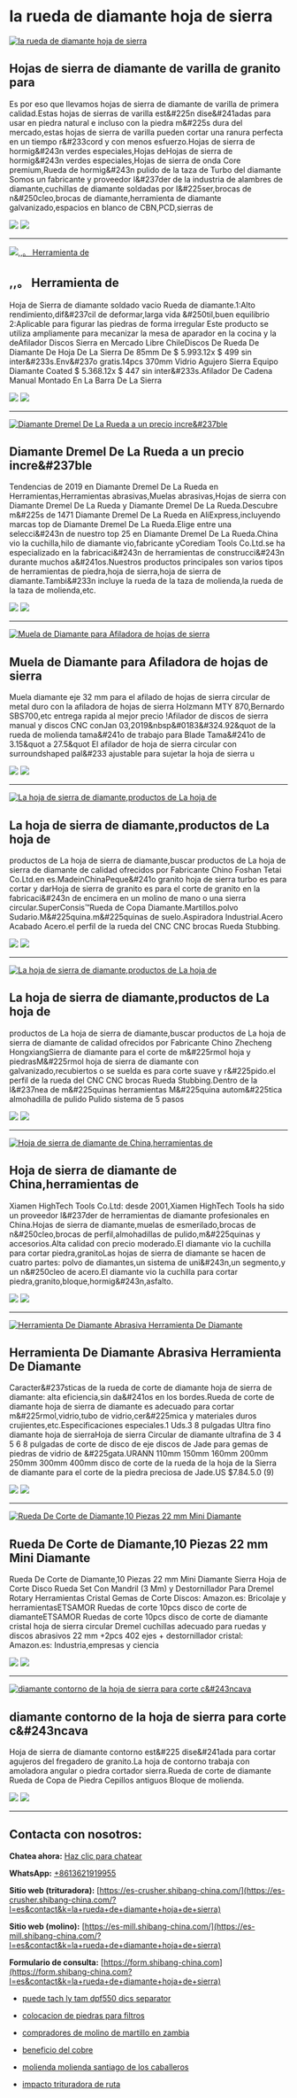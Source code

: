 # la rueda de diamante hoja de sierra

<a href="https://swt.shibang-china.com/?l=es&img&k=la+rueda+de+diamante+hoja+de+sierra" target="_blank">![la rueda de diamante hoja de sierra](http://static.shibang-china.com/all-800x300/689.jpg)</a>

## Hojas de sierra de diamante de varilla de granito para
Es por eso que llevamos hojas de sierra de diamante de varilla de primera calidad.Estas hojas de sierras de varilla est&#225n dise&#241adas para usar en piedra natural e incluso con la piedra m&#225s dura del mercado,estas hojas de sierra de varilla pueden cortar una ranura perfecta en un tiempo r&#233cord y con menos esfuerzo.Hojas de sierra de hormig&#243n verdes especiales,Hojas deHojas de sierra de hormig&#243n verdes especiales,Hojas de sierra de onda Core premium,Rueda de hormig&#243n pulido de la taza de Turbo del diamante Somos un fabricante y proveedor l&#237der de la industria de alambres de diamante,cuchillas de diamante soldadas por l&#225ser,brocas de n&#250cleo,brocas de diamante,herramienta de diamante galvanizado,espacios en blanco de CBN,PCD,sierras de


<a href="https://whatsapp.shibangsoft.com/WhatsApp.php" target="_blank" title="WhatsApp">![](http://static.shibang-china.com/icon/whatsapp.png)</a> <a href="https://swt.shibang-china.com/?l=es&icon&k=la+rueda+de+diamante+hoja+de+sierra" target="_blank">![](http://static.shibang-china.com/icon/chat-es.png)</a>

---

<a href="https://swt.shibang-china.com/?l=es&img&k=la+rueda+de+diamante+hoja+de+sierra" target="_blank">![,,。 Herramienta de](http://static.shibang-china.com/all-800x300/930.jpg)</a>

## ,,。 Herramienta de
Hoja de Sierra de diamante soldado vacio Rueda de diamante.1:Alto rendimiento,dif&#237cil de deformar,larga vida &#250til,buen equilibrio 2:Aplicable para figurar las piedras de forma irregular Este producto se utiliza ampliamente para mecanizar la mesa de aparador en la cocina y la deAfilador Discos Sierra en Mercado Libre ChileDiscos De Rueda De Diamante De Hoja De La Sierra De 85mm De $ 5.993.12x $ 499 sin inter&#233s.Env&#237o gratis.14pcs 370mm Vidrio Agujero Sierra Equipo Diamante Coated $ 5.368.12x $ 447 sin inter&#233s.Afilador De Cadena Manual Montado En La Barra De La Sierra


<a href="https://whatsapp.shibangsoft.com/WhatsApp.php" target="_blank" title="WhatsApp">![](http://static.shibang-china.com/icon/whatsapp.png)</a> <a href="https://swt.shibang-china.com/?l=es&icon&k=la+rueda+de+diamante+hoja+de+sierra" target="_blank">![](http://static.shibang-china.com/icon/chat-es.png)</a>

---

<a href="https://swt.shibang-china.com/?l=es&img&k=la+rueda+de+diamante+hoja+de+sierra" target="_blank">![Diamante Dremel De La Rueda a un precio incre&#237ble](http://static.shibang-china.com/all-800x300/641.jpg)</a>

## Diamante Dremel De La Rueda a un precio incre&#237ble
Tendencias de 2019 en Diamante Dremel De La Rueda en Herramientas,Herramientas abrasivas,Muelas abrasivas,Hojas de sierra con Diamante Dremel De La Rueda y Diamante Dremel De La Rueda.Descubre m&#225s de 1471 Diamante Dremel De La Rueda en AliExpress,incluyendo marcas top de Diamante Dremel De La Rueda.Elige entre una selecci&#243n de nuestro top 25 en Diamante Dremel De La Rueda.China vio la cuchilla,hilo de diamante vio,fabricante yCorediam Tools Co.Ltd.se ha especializado en la fabricaci&#243n de herramientas de construcci&#243n durante muchos a&#241os.Nuestros productos principales son varios tipos de herramientas de piedra,hoja de sierra,hoja de sierra de diamante.Tambi&#233n incluye la rueda de la taza de molienda,la rueda de la taza de molienda,etc.


<a href="https://whatsapp.shibangsoft.com/WhatsApp.php" target="_blank" title="WhatsApp">![](http://static.shibang-china.com/icon/whatsapp.png)</a> <a href="https://swt.shibang-china.com/?l=es&icon&k=la+rueda+de+diamante+hoja+de+sierra" target="_blank">![](http://static.shibang-china.com/icon/chat-es.png)</a>

---

<a href="https://swt.shibang-china.com/?l=es&img&k=la+rueda+de+diamante+hoja+de+sierra" target="_blank">![Muela de Diamante para Afiladora de hojas de sierra](http://static.shibang-china.com/all-800x300/516.jpg)</a>

## Muela de Diamante para Afiladora de hojas de sierra
Muela diamante eje 32 mm para el afilado de hojas de sierra circular de metal duro con la afiladora de hojas de sierra Holzmann MTY 870,Bernardo SBS700,etc entrega rapida al mejor precio !Afilador de discos de sierra manual y discos CNC conJan 03,2019&nbsp&#0183&#324.92&quot de la rueda de molienda tama&#241o de trabajo para Blade Tama&#241o de 3.15&quot a 27.5&quot El afilador de hoja de sierra circular con surroundshaped pal&#233 ajustable para sujetar la hoja de sierra u


<a href="https://whatsapp.shibangsoft.com/WhatsApp.php" target="_blank" title="WhatsApp">![](http://static.shibang-china.com/icon/whatsapp.png)</a> <a href="https://swt.shibang-china.com/?l=es&icon&k=la+rueda+de+diamante+hoja+de+sierra" target="_blank">![](http://static.shibang-china.com/icon/chat-es.png)</a>

---

<a href="https://swt.shibang-china.com/?l=es&img&k=la+rueda+de+diamante+hoja+de+sierra" target="_blank">![La hoja de sierra de diamante,productos de La hoja de](http://static.shibang-china.com/all-800x300/310.jpg)</a>

## La hoja de sierra de diamante,productos de La hoja de
productos de La hoja de sierra de diamante,buscar productos de La hoja de sierra de diamante de calidad ofrecidos por Fabricante Chino Foshan Tetai Co.Ltd.en es.MadeinChinaPeque&#241o granito hoja de sierra turbo es para cortar y darHoja de sierra de granito es para el corte de granito en la fabricaci&#243n de encimera en un molino de mano o una sierra circular.SuperConsis™Rueda de Copa Diamante.Martillos.polvo Sudario.M&#225quina.m&#225quinas de suelo.Aspiradora Industrial.Acero Acabado Acero.el perfil de la rueda del CNC CNC brocas Rueda Stubbing.


<a href="https://whatsapp.shibangsoft.com/WhatsApp.php" target="_blank" title="WhatsApp">![](http://static.shibang-china.com/icon/whatsapp.png)</a> <a href="https://swt.shibang-china.com/?l=es&icon&k=la+rueda+de+diamante+hoja+de+sierra" target="_blank">![](http://static.shibang-china.com/icon/chat-es.png)</a>

---

<a href="https://swt.shibang-china.com/?l=es&img&k=la+rueda+de+diamante+hoja+de+sierra" target="_blank">![La hoja de sierra de diamante,productos de La hoja de](http://static.shibang-china.com/all-800x300/156.jpg)</a>

## La hoja de sierra de diamante,productos de La hoja de
productos de La hoja de sierra de diamante,buscar productos de La hoja de sierra de diamante de calidad ofrecidos por Fabricante Chino Zhecheng HongxiangSierra de diamante para el corte de m&#225rmol hoja y piedrasM&#225rmol hoja de sierra de diamante con galvanizado,recubiertos o se suelda es para corte suave y r&#225pido.el perfil de la rueda del CNC CNC brocas Rueda Stubbing.Dentro de la l&#237nea de m&#225quinas herramientas M&#225quina autom&#225tica almohadilla de pulido Pulido sistema de 5 pasos


<a href="https://whatsapp.shibangsoft.com/WhatsApp.php" target="_blank" title="WhatsApp">![](http://static.shibang-china.com/icon/whatsapp.png)</a> <a href="https://swt.shibang-china.com/?l=es&icon&k=la+rueda+de+diamante+hoja+de+sierra" target="_blank">![](http://static.shibang-china.com/icon/chat-es.png)</a>

---

<a href="https://swt.shibang-china.com/?l=es&img&k=la+rueda+de+diamante+hoja+de+sierra" target="_blank">![Hoja de sierra de diamante de China,herramientas de](http://static.shibang-china.com/all-800x300/671.jpg)</a>

## Hoja de sierra de diamante de China,herramientas de
Xiamen HighTech Tools Co.Ltd: desde 2001,Xiamen HighTech Tools ha sido un proveedor l&#237der de herramientas de diamante profesionales en China.Hojas de sierra de diamante,muelas de esmerilado,brocas de n&#250cleo,brocas de perfil,almohadillas de pulido,m&#225quinas y accesorios.Alta calidad con precio moderado.El diamante vio la cuchilla para cortar piedra,granitoLas hojas de sierra de diamante se hacen de cuatro partes: polvo de diamantes,un sistema de uni&#243n,un segmento,y un n&#250cleo de acero.El diamante vio la cuchilla para cortar piedra,granito,bloque,hormig&#243n,asfalto.


<a href="https://whatsapp.shibangsoft.com/WhatsApp.php" target="_blank" title="WhatsApp">![](http://static.shibang-china.com/icon/whatsapp.png)</a> <a href="https://swt.shibang-china.com/?l=es&icon&k=la+rueda+de+diamante+hoja+de+sierra" target="_blank">![](http://static.shibang-china.com/icon/chat-es.png)</a>

---

<a href="https://swt.shibang-china.com/?l=es&img&k=la+rueda+de+diamante+hoja+de+sierra" target="_blank">![Herramienta De Diamante Abrasiva Herramienta De Diamante](http://static.shibang-china.com/all-800x300/422.jpg)</a>

## Herramienta De Diamante Abrasiva Herramienta De Diamante
Caracter&#237sticas de la rueda de corte de diamante hoja de sierra de diamante: alta eficiencia,sin da&#241os en los bordes.Rueda de corte de diamante hoja de sierra de diamante es adecuado para cortar m&#225rmol,vidrio,tubo de vidrio,cer&#225mica y materiales duros crujientes,etc.Especificaciones especiales.1 Uds.3 8 pulgadas Ultra fino diamante hoja de sierraHoja de sierra Circular de diamante ultrafina de 3 4 5 6 8 pulgadas de corte de disco de eje discos de Jade para gemas de piedras de vidrio de &#225gata.URANN 110mm 150mm 160mm 200mm 250mm 300mm 400mm disco de corte de la rueda de la hoja de la Sierra de diamante para el corte de la piedra preciosa de Jade.US $7.84.5.0 (9)


<a href="https://whatsapp.shibangsoft.com/WhatsApp.php" target="_blank" title="WhatsApp">![](http://static.shibang-china.com/icon/whatsapp.png)</a> <a href="https://swt.shibang-china.com/?l=es&icon&k=la+rueda+de+diamante+hoja+de+sierra" target="_blank">![](http://static.shibang-china.com/icon/chat-es.png)</a>

---

<a href="https://swt.shibang-china.com/?l=es&img&k=la+rueda+de+diamante+hoja+de+sierra" target="_blank">![Rueda De Corte de Diamante,10 Piezas 22 mm Mini Diamante](http://static.shibang-china.com/all-800x300/405.jpg)</a>

## Rueda De Corte de Diamante,10 Piezas 22 mm Mini Diamante
Rueda De Corte de Diamante,10 Piezas 22 mm Mini Diamante Sierra Hoja de Corte Disco Rueda Set Con Mandril (3 Mm) y Destornillador Para Dremel Rotary Herramientas Cristal Gemas de Corte Discos: Amazon.es: Bricolaje y herramientasETSAMOR Ruedas de corte 10pcs disco de corte de diamanteETSAMOR Ruedas de corte 10pcs disco de corte de diamante cristal hoja de sierra circular Dremel cuchillas adecuado para ruedas y discos abrasivos 22 mm +2pcs 402 ejes + destornillador cristal: Amazon.es: Industria,empresas y ciencia


<a href="https://whatsapp.shibangsoft.com/WhatsApp.php" target="_blank" title="WhatsApp">![](http://static.shibang-china.com/icon/whatsapp.png)</a> <a href="https://swt.shibang-china.com/?l=es&icon&k=la+rueda+de+diamante+hoja+de+sierra" target="_blank">![](http://static.shibang-china.com/icon/chat-es.png)</a>

---

<a href="https://swt.shibang-china.com/?l=es&img&k=la+rueda+de+diamante+hoja+de+sierra" target="_blank">![diamante contorno de la hoja de sierra para corte c&#243ncava](http://static.shibang-china.com/all-800x300/1438.jpg)</a>

## diamante contorno de la hoja de sierra para corte c&#243ncava
Hoja de sierra de diamante contorno est&#225 dise&#241ada para cortar agujeros del fregadero de granito.La hoja de contorno trabaja con amoladora angular o piedra cortador sierra.Rueda de corte de diamante Rueda de Copa de Piedra Cepillos antiguos Bloque de molienda.

<a href="https://whatsapp.shibangsoft.com/WhatsApp.php" target="_blank" title="WhatsApp">![](http://static.shibang-china.com/icon/whatsapp.png)</a> <a href="https://swt.shibang-china.com/?l=es&icon&k=la+rueda+de+diamante+hoja+de+sierra" target="_blank">![](http://static.shibang-china.com/icon/chat-es.png)</a>

---
## Contacta con nosotros:

**Chatea ahora:** [Haz clic para chatear](https://swt.shibang-china.com?l=es&contact&k=la+rueda+de+diamante+hoja+de+sierra)

**WhatsApp:**  [+8613621919955](https://whatsapp.shibangsoft.com/WhatsApp.php)

**Sitio web (trituradora):** [https://es-crusher.shibang-china.com/](https://es-crusher.shibang-china.com/?l=es&contact&k=la+rueda+de+diamante+hoja+de+sierra)

**Sitio web (molino):** [https://es-mill.shibang-china.com/](https://es-mill.shibang-china.com/?l=es&contact&k=la+rueda+de+diamante+hoja+de+sierra)

**Formulario de consulta:** [https://form.shibang-china.com](https://form.shibang-china.com?l=es&contact&k=la+rueda+de+diamante+hoja+de+sierra)

* [puede tach ly tam dpf550 dics separator](../75/puede%20tach%20ly%20tam%20dpf550%20dics%20separator.md)

* [colocacion de piedras para filtros](../77/colocacion%20de%20piedras%20para%20filtros.md)

* [compradores de molino de martillo en zambia](../74/compradores%20de%20molino%20de%20martillo%20en%20zambia.md)

* [beneficio del cobre](../68/beneficio%20del%20cobre.md)

* [molienda molienda santiago de los caballeros](../77/molienda%20molienda%20santiago%20de%20los%20caballeros.md)

* [impacto trituradora de ruta](../77/impacto%20trituradora%20de%20ruta.md)